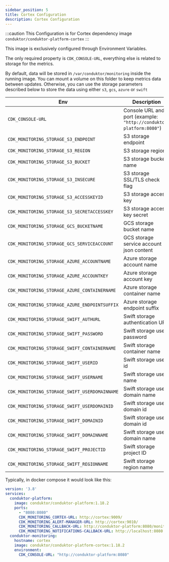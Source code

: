 ```yaml
---
sidebar_position: 5
title: Cortex Configuration
description: Cortex Configuration
---
```


:::caution
This Configuration is for Cortex dependency image `conduktor/conduktor-platform-cortex`
:::

This image is exclusively configured through Environment Variables.  


The only required property is `CDK_CONSOLE-URL`, everything else is related to storage for the metrics.  


By default, data will be stored in `/var/conduktor/monitoring` inside the running image.
You can mount a volume on this folder to keep metrics data between updates.
Otherwise, you can use the storage parameters described below to store the data using either `s3`, `gcs`, `azure` or `swift`

| Env                                           | Description                              | Mandatory | Type   | Default                 | Since    |
|-----------------------------------------------|------------------------------------------|-----------|--------|-------------------------|----------|
| `CDK_CONSOLE-URL`                             | Console URL and port (example: `"http://conduktor-platform:8080"`)       | true      | string | ∅                       | `1.18.0` |
| `CDK_MONITORING_STORAGE_S3_ENDPOINT`          | S3 storage endpoint                      | false     | string | ∅                       | `1.18.0` |
| `CDK_MONITORING_STORAGE_S3_REGION`            | S3 storage region                        | false     | string | ∅                       | `1.18.0` |
| `CDK_MONITORING_STORAGE_S3_BUCKET`            | S3 storage bucket name                   | true      | string | ∅                       | `1.18.0` |
| `CDK_MONITORING_STORAGE_S3_INSECURE`          | S3 storage SSL/TLS check flag            | false     | bool   | false                   | `1.18.0` |
| `CDK_MONITORING_STORAGE_S3_ACCESSKEYID`       | S3 storage access key                    | true      | string | ∅                       | `1.18.0` |
| `CDK_MONITORING_STORAGE_S3_SECRETACCESSKEY`   | S3 storage access key secret             | true      | string | ∅                       | `1.18.0` |
| `CDK_MONITORING_STORAGE_GCS_BUCKETNAME`       | GCS storage bucket name                  | true      | string | ∅                       | `1.18.0` |
| `CDK_MONITORING_STORAGE_GCS_SERVICEACCOUNT`   | GCS storage service account json content | true      | string | ∅                       | `1.18.0` |
| `CDK_MONITORING_STORAGE_AZURE_ACCOUNTNAME`    | Azure storage account name               | true      | string | ∅                       | `1.18.0` |
| `CDK_MONITORING_STORAGE_AZURE_ACCOUNTKEY`     | Azure storage account key                | true      | string | ∅                       | `1.18.0` |
| `CDK_MONITORING_STORAGE_AZURE_CONTAINERNAME`  | Azure storage container name             | true      | string | ∅                       | `1.18.0` |
| `CDK_MONITORING_STORAGE_AZURE_ENDPOINTSUFFIX` | Azure storage endpoint suffix            | false     | string | "blob.core.windows.net" | `1.18.0` |
| `CDK_MONITORING_STORAGE_SWIFT_AUTHURL`        | Swift storage authentication URL         | true      | string | ∅                       | `1.18.0` |
| `CDK_MONITORING_STORAGE_SWIFT_PASSWORD`       | Swift storage user password              | true      | string | ∅                       | `1.18.0` |
| `CDK_MONITORING_STORAGE_SWIFT_CONTAINERNAME`  | Swift storage container name             | true      | string | ∅                       | `1.18.0` |
| `CDK_MONITORING_STORAGE_SWIFT_USERID`         | Swift storage user id                    | false     | string | ∅                       | `1.18.0` |
| `CDK_MONITORING_STORAGE_SWIFT_USERNAME`       | Swift storage user name                  | false     | string | ∅                       | `1.18.0` |
| `CDK_MONITORING_STORAGE_SWIFT_USERDOMAINNAME` | Swift storage user domain name           | false     | string | ∅                       | `1.18.0` |
| `CDK_MONITORING_STORAGE_SWIFT_USERDOMAINID`   | Swift storage user domain id             | false     | string | ∅                       | `1.18.0` |
| `CDK_MONITORING_STORAGE_SWIFT_DOMAINID`       | Swift storage user domain id             | false     | string | ∅                       | `1.18.0` |
| `CDK_MONITORING_STORAGE_SWIFT_DOMAINNAME`     | Swift storage user domain name           | false     | string | ∅                       | `1.18.0` |
| `CDK_MONITORING_STORAGE_SWIFT_PROJECTID`      | Swift storage project ID                 | false     | string | ∅                       | `1.18.0` |
| `CDK_MONITORING_STORAGE_SWIFT_REGIONNAME`     | Swift storage region name                | false     | string | ∅                       | `1.18.0` |

Typically, in docker compose it would look like this:
````yaml
version: '3.8'
services:
  conduktor-platform:
    image: conduktor/conduktor-platform:1.18.2
    ports:
      - "8080:8080"
      CDK_MONITORING_CORTEX-URL: http://cortex:9009/
      CDK_MONITORING_ALERT-MANAGER-URL: http://cortex:9010/
      CDK_MONITORING_CALLBACK-URL: http://conduktor-platform:8080/monitoring/api/
      CDK_MONITORING_NOTIFICATIONS-CALLBACK-URL: http://localhost:8080
  conduktor-monitoring:
    hostname: cortex
    image: conduktor/conduktor-platform-cortex:1.18.2
    environment:
      CDK_CONSOLE-URL: "http://conduktor-platform:8080"
````
